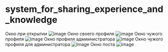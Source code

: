 # system_for_sharing_experience_and_knowledge
Окно при открытии
![image](https://github.com/SemenovAndrey/system_for_sharing_experience_and_knowledge/assets/94061117/2eeecea3-344e-4af3-b68d-5e02aa4d3437)
Окно своего профиля
![image](https://github.com/SemenovAndrey/system_for_sharing_experience_and_knowledge/assets/94061117/d974cb98-5e83-4948-8596-23dfb28b1514)
Окно чужого профиля
![image](https://github.com/SemenovAndrey/system_for_sharing_experience_and_knowledge/assets/94061117/5c0e593c-5653-4da5-ab7f-4970e68a0e22)
Окно профиля адмиинистратора
![image](https://github.com/SemenovAndrey/system_for_sharing_experience_and_knowledge/assets/94061117/273c508f-79bd-458e-bbc7-53b40df86dac)
Окно чужого профиля для администратора
![image](https://github.com/SemenovAndrey/system_for_sharing_experience_and_knowledge/assets/94061117/6f3bc317-2e3c-435f-9288-c9fa9459c374)
Окно поста
![image](https://github.com/SemenovAndrey/system_for_sharing_experience_and_knowledge/assets/94061117/4edf6d3c-38e7-4af6-9506-1bfa01d2070a)
